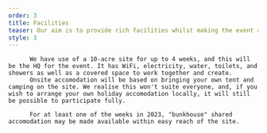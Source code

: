```yaml
---
order: 3
title: Facilities
teaser: Our aim is to provide rich facilities whilst making the event as accessible as possible to anyone who wants to contribute
style: 3
---
```


          We have use of a 10-acre site for up to 4 weeks, and this will be the HQ for the event. It has WiFi, electricity, water, toilets, and showers as well as a covered space to work together and create.
          Onsite accomodation will be based on bringing your own tent and camping on the site. We realise this won't suite everyone, and, if you wish to arrange your own holiday accomodation locally, it will still be possible to participate fully.

          For at least one of the weeks in 2023, "bunkhouse" shared accomodation may be made available within easy reach of the site.
